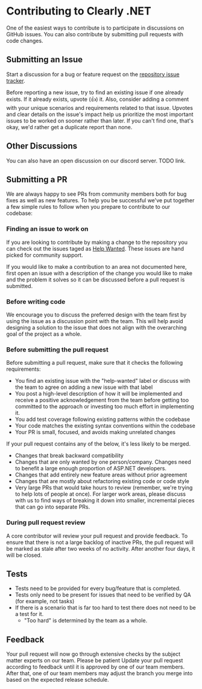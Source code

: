 # Contributing to Clearly .NET

One of the easiest ways to contribute is to participate in discussions on GitHub issues. You can also contribute by submitting pull requests with code changes.

## Submitting an Issue

Start a discussion for a bug or feature request on the [repository issue tracker](https://github.com/JFouts/domainmodeling/issues).

Before reporting a new issue, try to find an existing issue if one already exists. If it already exists, upvote (👍) it. Also, consider adding a comment with your unique scenarios and requirements related to that issue. Upvotes and clear details on the issue's impact help us prioritize the most important issues to be worked on sooner rather than later. If you can't find one, that's okay, we'd rather get a duplicate report than none.

## Other Discussions

You can also have an open discussion on our discord server. TODO link.

## Submitting a PR

We are always happy to see PRs from community members both for bug fixes as well as new features. To help you be successful we've put together a few simple rules to follow when you prepare to contribute to our codebase:

### Finding an issue to work on

If you are looking to contribute by making a change to the repository you can check out the issues taged as [Help Wanted](https://github.com/JFouts/domainmodeling/labels/help%20wanted). These issues are hand picked for community support.

If you would like to make a contribution to an area not documented here, first open an issue with a description of the change you would like to make and the problem it solves so it can be discussed before a pull request is submitted.

### Before writing code

We encourage you to discuss the preferred design with the team first by using the issue as a discussion point with the team. This will help avoid designing a solution to the issue that does not align with the overarching goal of the project as a whole.

### Before submitting the pull request

Before submitting a pull request, make sure that it checks the following requirements:

* You find an existing issue with the "help-wanted" label or discuss with the team to agree on adding a new issue with that label
* You post a high-level description of how it will be implemented and receive a positive acknowledgement from the team before getting too committed to the approach or investing too much effort in implementing it.
* You add test coverage following existing patterns within the codebase
* Your code matches the existing syntax conventions within the codebase
* Your PR is small, focused, and avoids making unrelated changes

If your pull request contains any of the below, it's less likely to be merged.
* Changes that break backward compatibility
* Changes that are only wanted by one person/company. Changes need to benefit a large enough proportion of ASP.NET developers.
* Changes that add entirely new feature areas without prior agreement
* Changes that are mostly about refactoring existing code or code style
* Very large PRs that would take hours to review (remember, we're trying to help lots of people at once). For larger work areas, please discuss with us to find ways of breaking it down into smaller, incremental pieces that can go into separate PRs.

### During pull request review

A core contributor will review your pull request and provide feedback. To ensure that there is not a large backlog of inactive PRs, the pull request will be marked as stale after two weeks of no activity. After another four days, it will be closed.

## Tests
* Tests need to be provided for every bug/feature that is completed.
* Tests only need to be present for issues that need to be verified by QA (for example, not tasks)
* If there is a scenario that is far too hard to test there does not need to be a test for it.
    * "Too hard" is determined by the team as a whole.

## Feedback

Your pull request will now go through extensive checks by the subject matter experts on our team. Please be patient Update your pull request according to feedback until it is approved by one of our team members. After that, one of our team members may adjust the branch you merge into based on the expected release schedule.